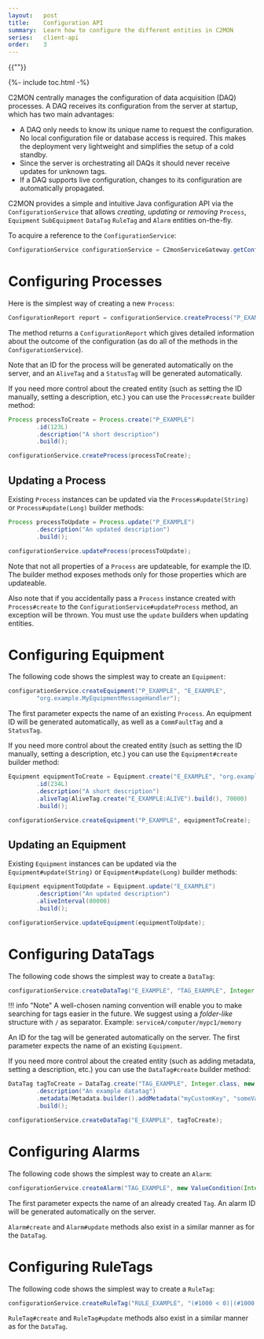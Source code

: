 ```yaml
---
layout:   post
title:    Configuration API
summary:  Learn how to configure the different entities in C2MON
series:   client-api
order:    3
---
```

{{""}}

{%- include toc.html -%}

C2MON centrally manages the configuration of data acquisition (DAQ) processes.
A DAQ receives its configuration from the server at startup, which has two main advantages:

* A DAQ only needs to know its unique name to request the configuration.
  No local configuration file or database access is required.
  This makes the deployment very lightweight and simplifies the setup of a cold standby.
* Since the server is orchestrating all DAQs it should never receive updates for unknown tags.
* If a DAQ supports live configuration, changes to its configuration are automatically propagated.

C2MON provides a simple and intuitive Java configuration API via the `ConfigurationService` that allows *creating*, *updating* or
*removing* `Process`, `Equipment` `SubEquipment` `DataTag` `RuleTag` and `Alarm` entities on-the-fly.

To acquire a reference to the `ConfigurationService`:

```java
ConfigurationService configurationService = C2monServiceGateway.getConfigurationService();
```

# Configuring Processes

Here is the simplest way of creating a new `Process`:

```java
ConfigurationReport report = configurationService.createProcess("P_EXAMPLE");
```

The method returns a `ConfigurationReport` which gives detailed information about the outcome of the configuration (as do all of the methods in the
`ConfigurationService`).

Note that an ID for the process will be generated automatically on the server, and an `AliveTag` and a `StatusTag` will be generated automatically.

If you need more control about the created entity (such as setting the ID manually, setting a description, etc.) you can use the
`Process#create` builder method:

```java
Process processToCreate = Process.create("P_EXAMPLE")
        .id(123L)
        .description("A short description")
        .build();

configurationService.createProcess(processToCreate);
```

## Updating a Process

Existing `Process` instances can be updated via the `Process#update(String)` or `Process#update(Long)` builder methods:

```java
Process processToUpdate = Process.update("P_EXAMPLE")
        .description("An updated description")
        .build();

configurationService.updateProcess(processToUpdate);
```

Note that not all properties of a `Process` are updateable, for example the ID. The builder method exposes methods only for those
properties which are updateable.

Also note that if you accidentally pass a `Process` instance created with `Process#create` to the `ConfigurationService#updateProcess` method,
an exception will be thrown. You must use the `update` builders when updating entities.

# Configuring Equipment

The following code shows the simplest way to create an `Equipment`:

```java
configurationService.createEquipment("P_EXAMPLE", "E_EXAMPLE",
        "org.example.MyEquipmentMessageHandler");
```

The first parameter expects the name of an existing `Process`. An equipment ID will be generated automatically, as well as a `CommFaultTag` and a `StatusTag`.

If you need more control about the created entity (such as setting the ID manually, setting a description, etc.) you can use the
`Equipment#create` builder method:

```java
Equipment equipmentToCreate = Equipment.create("E_EXAMPLE", "org.example.MyEquipmentMessageHandler")
        .id(234L)
        .description("A short description")
        .aliveTag(AliveTag.create("E_EXAMPLE:ALIVE").build(), 70000)
        .build();

configurationService.createEquipment("P_EXAMPLE", equipmentToCreate);
```

## Updating an Equipment

Existing `Equipment` instances can be updated via the `Equipment#update(String)` or `Equipment#update(Long)` builder methods:

```java
Equipment equipmentToUpdate = Equipment.update("E_EXAMPLE")
        .description("An updated description")
        .aliveInterval(80000)
        .build();

configurationService.updateEquipment(equipmentToUpdate);
```


# Configuring DataTags

The following code shows the simplest way to create a `DataTag`:

```java
configurationService.createDataTag("E_EXAMPLE", "TAG_EXAMPLE", Integer.class, new DataTagAddress());
```

!!! info "Note"
    A well-chosen naming convention will enable you to make searching for tags easier in the future.
    We suggest using a _folder-like_ structure with `/` as separator.
    Example: `serviceA/computer/mypc1/memory`

An ID for the tag will be generated automatically on the server. The first parameter expects the name of an existing `Equipment`.

If you need more control about the created entity (such as adding metadata, setting a description, etc.) you can use the
`DataTag#create` builder method:

```java
DataTag tagToCreate = DataTag.create("TAG_EXAMPLE", Integer.class, new DataTagAddress())
        .description("An example datatag")
        .metadata(Metadata.builder().addMetadata("myCustomKey", "someValue"))
        .build();

configurationService.createDataTag("E_EXAMPLE", tagToCreate);
```


# Configuring Alarms

The following code shows the simplest way to create an `Alarm`:

```java
configurationService.createAlarm("TAG_EXAMPLE", new ValueCondition(Integer.class, 1), "faultFamily", "faultMember", 0);
```

The first parameter expects the name of an already created `Tag`. An alarm ID will be generated automatically on the server.

`Alarm#create` and `Alarm#update` methods also exist in a similar manner as for the `DataTag`.

# Configuring RuleTags

The following code shows the simplest way to create a `RuleTag`:

```java
configurationService.createRuleTag("RULE_EXAMPLE", "(#1000 < 0)|(#1000 > 200)[1],true[0]", Integer.class);
```

`RuleTag#create` and `RuleTag#update` methods also exist in a similar manner as for the `DataTag`.
